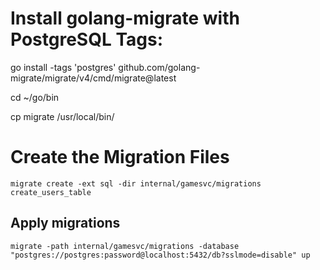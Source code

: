 
# Install golang-migrate with PostgreSQL Tags:
go install -tags 'postgres' github.com/golang-migrate/migrate/v4/cmd/migrate@latest

cd ~/go/bin

cp migrate /usr/local/bin/

# Create the Migration Files

```
migrate create -ext sql -dir internal/gamesvc/migrations create_users_table
```

## Apply migrations
```
migrate -path internal/gamesvc/migrations -database "postgres://postgres:password@localhost:5432/db?sslmode=disable" up
```
